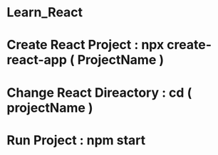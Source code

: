 # Learn_React

<!-- ! ================> CREATE A PROJECT <================  -->

# Create React Project : npx create-react-app ( ProjectName )

# Change React Direactory : cd ( projectName )

# Run Project : npm start
